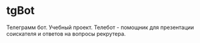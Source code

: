 # tgBot
Телеграмм бот. Учебный проект.
Телебот - помощник для презентации соискателя и ответов на вопросы рекрутера.
